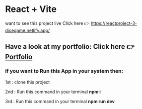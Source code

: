 # React + Vite
want to see this project live Click here 👉 https://reactproject-3-dicegame.netlify.app/

<h2>Have a look at my portfolio: Click here 👉 <a href="https://portfolio-suryamani-kumar-byj5.onrender.com/">Portfolio</a></h2>

<h3>if you want to Run this App in your system then:</h3>
<p>1st : clone this project</p>
<p>2nd : Run this command in your terminal <b>npm i </b></p>
<p>3rd : Run this command in your terminal <b>npm run dev </b></p>

